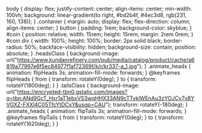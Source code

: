 body {
  display: flex;
  justify-content: center;
  align-items: center;
  min-width: 100vh;
  background: linear-gradient(to right, #bd2b4f, #4ec3d8, rgb(231, 160, 138));
}
.contanier {
  margin: auto;
  display: flex;
  flex-direction: column;
  align-items: center;
}
button {
  padding: 1rem;
  background-color: skyblue;
}
#coin {
  position: relative;
  width: 15rem;
  height: 15rem;
  margin: 2rem 0rem;
}
#coin div {
  width: 100%;
  height: 100%;
  border: 2px solid black;
  border-radius: 50%;
  backface-visibility: hidden;
  background-size: contain;
  position: absolute;
}
.headsClass {
  background-image: url("https://www.kundanrefinery.com/pub/media/catalog/product/cache/a6819a77997e6f5ec84977f1af72369f/k/r/kr337-a_1.jpg");
}
.animate_heads {
  animation: flipHeads 3s;
  animation-fill-mode: forwards;
}
@keyframes flipHeads {
  from {
    transform: rotateY(0deg);
  }
  to {
    transform: rotateY(1800deg);
  }
}
.tailsClass {
  background-image: url("https://encrypted-tbn0.gstatic.com/images?q=tbn:ANd9GcT_Hxr1aT1ebxVS3wqHHX33AN9cTTyklWEnAu3zYOJCy7v8YVGXZ-FXXl4C05TfcYtDCxY&usqp=CAU");
  transform: rotateY(-180deg);
}
.animate_heads {
  animation: flipTails 3s;
  animation-fill-mode: forwards;
}
@keyframes flipTails {
  from {
    transform: rotateY(0deg);
  }
  to {
    transform: rotateY(1620deg);
  }
}
